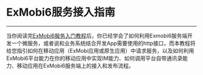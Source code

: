 # ExMobi6服务接入指南
----------

当你阅读完[ExMobi6服务入门教程](https://gitdocument.exmobi.cn/exmobiserver-begin/index.html)后，你已经学会了如何利用Exmobi6服务端开发一个微服务，或者说和业务系统结合开发App需要使用的http接口，而本教程将给您指引如何在移动应用（ExMobi应用或原生应用）中请求服务，以及如何利用ExMobi6平台能力在你的移动应用中实现IM能力、如何调用平台自带通讯录能力、移动应用在ExMobi6服务端上的接入和发布流程。
 


